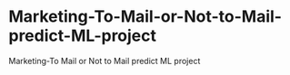 # Marketing-To-Mail-or-Not-to-Mail-predict-ML-project
Marketing-To Mail or Not to Mail predict ML project
